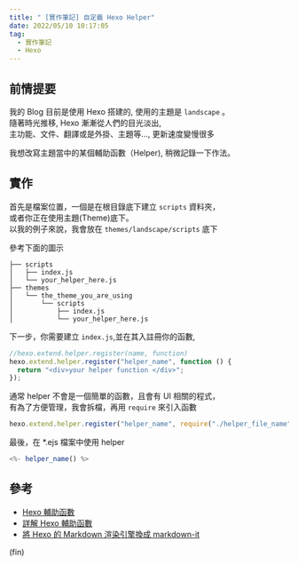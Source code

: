 ```yaml
---
title: " [實作筆記] 自定義 Hexo Helper"
date: 2022/05/10 10:17:05
tag:
  - 實作筆記
  - Hexo
---
```


## 前情提要

我的 Blog 目前是使用 Hexo 搭建的,
使用的主題是 `landscape` 。  
隨著時光推移, Hexo 漸漸從人們的目光淡出,  
主功能、文件、翻譯或是外掛、主題等…, 更新速度變慢很多

我想改寫主題當中的某個輔助函數（Helper), 稍微記錄一下作法。

## 實作

首先是檔案位置，一個是在根目錄底下建立 `scripts` 資料夾，  
或者你正在使用主題(Theme)底下。  
以我的例子來說，我會放在 `themes/landscape/scripts` 底下

參考下面的圖示

```terminal
├── scripts
│   ├── index.js
│   └── your_helper_here.js
├── themes
│   └── the_theme_you_are_using
│       └── scripts
│           ├── index.js
│           └── your_helper_here.js
```

下一步，你需要建立 `index.js`,並在其入註冊你的函數,

```javascript
//hexo.extend.helper.register(name, function)
hexo.extend.helper.register("helper_name", function () {
  return "<div>your helper function </div>";
});
```

通常 helper 不會是一個簡單的函數，且會有 UI 相關的程式，  
有為了方便管理，我會拆檔，再用 `require` 來引入函數

```javascript
hexo.extend.helper.register("helper_name", require("./helper_file_name"));
```

最後，在 \*.ejs 檔案中使用 helper

```javascript
<%- helper_name() %>
```

## 參考

- [Hexo 輔助函數](https://hexo.bootcss.com/api/helper.html)
- [詳解 Hexo 輔助函數](https://blog.haysc.tech/custom-helper-hexo/)
- [將 Hexo 的 Markdown 渲染引擎換成 markdown-it](https://titangene.github.io/article/hexo-markdown-it.html)

(fin)

